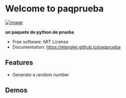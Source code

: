 # Welcome to paqprueba


[![image](https://img.shields.io/pypi/v/paqprueba.svg)](https://pypi.python.org/pypi/paqprueba)


**un paquete de python de prueba**


-   Free software: MIT License
-   Documentation: <https://etengler.github.io/paqprueba>
    

## Features

-   Generate a random number


## Demos

